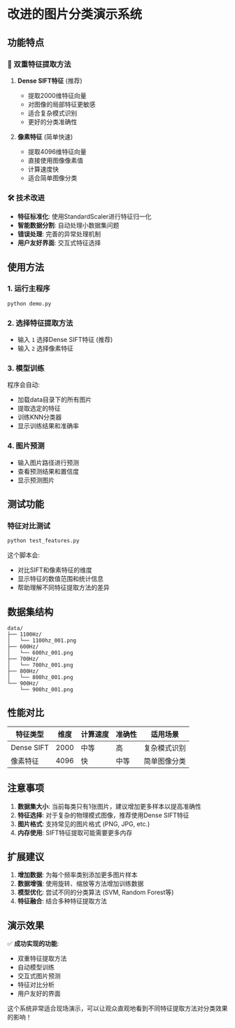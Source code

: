 # 改进的图片分类演示系统

## 功能特点

### 🚀 双重特征提取方法
1. **Dense SIFT特征** (推荐)
   - 提取2000维特征向量
   - 对图像的局部特征更敏感
   - 适合复杂模式识别
   - 更好的分类准确性

2. **像素特征** (简单快速)
   - 提取4096维特征向量
   - 直接使用图像像素值
   - 计算速度快
   - 适合简单图像分类

### 🛠️ 技术改进
- **特征标准化**: 使用StandardScaler进行特征归一化
- **智能数据分割**: 自动处理小数据集问题
- **错误处理**: 完善的异常处理机制
- **用户友好界面**: 交互式特征选择

## 使用方法

### 1. 运行主程序
```bash
python demo.py
```

### 2. 选择特征提取方法
- 输入 `1` 选择Dense SIFT特征 (推荐)
- 输入 `2` 选择像素特征

### 3. 模型训练
程序会自动:
- 加载data目录下的所有图片
- 提取选定的特征
- 训练KNN分类器
- 显示训练结果和准确率

### 4. 图片预测
- 输入图片路径进行预测
- 查看预测结果和置信度
- 显示预测图片

## 测试功能

### 特征对比测试
```bash
python test_features.py
```

这个脚本会:
- 对比SIFT和像素特征的维度
- 显示特征的数值范围和统计信息
- 帮助理解不同特征提取方法的差异

## 数据集结构

```
data/
├── 1100Hz/
│   └── 1100hz_001.png
├── 600Hz/
│   └── 600hz_001.png
├── 700Hz/
│   └── 700hz_001.png
├── 800Hz/
│   └── 800hz_001.png
└── 900Hz/
    └── 900hz_001.png
```

## 性能对比

| 特征类型 | 维度 | 计算速度 | 准确性 | 适用场景 |
|---------|------|----------|--------|----------|
| Dense SIFT | 2000 | 中等 | 高 | 复杂模式识别 |
| 像素特征 | 4096 | 快 | 中等 | 简单图像分类 |

## 注意事项

1. **数据集大小**: 当前每类只有1张图片，建议增加更多样本以提高准确性
2. **特征选择**: 对于复杂的物理模式图像，推荐使用Dense SIFT特征
3. **图片格式**: 支持常见的图片格式 (PNG, JPG, etc.)
4. **内存使用**: SIFT特征提取可能需要更多内存

## 扩展建议

1. **增加数据**: 为每个频率类别添加更多图片样本
2. **数据增强**: 使用旋转、缩放等方法增加训练数据
3. **模型优化**: 尝试不同的分类算法 (SVM, Random Forest等)
4. **特征融合**: 结合多种特征提取方法

## 演示效果

✅ **成功实现的功能**:
- 双重特征提取方法
- 自动模型训练
- 交互式图片预测
- 特征对比分析
- 用户友好的界面

这个系统非常适合现场演示，可以让观众直观地看到不同特征提取方法对分类效果的影响！